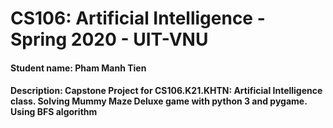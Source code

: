 # CS106: Artificial Intelligence - Spring 2020 - UIT-VNU
#### Student name: Pham Manh Tien
#### Description: Capstone Project for CS106.K21.KHTN: Artificial Intelligence class. Solving Mummy Maze Deluxe game with python 3 and pygame. Using BFS algorithm
